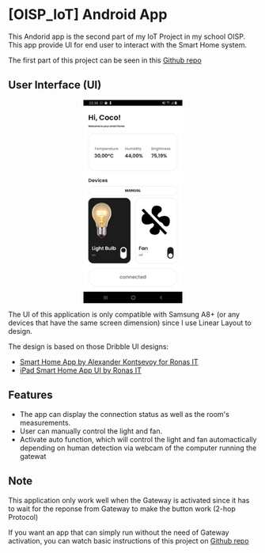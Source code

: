 # [OISP_IoT] Android App
This Andorid app is the second part of my IoT Project in my school OISP. This app provide UI for end user to interact with the Smart Home system.

The first part of this project can be seen in this [Github repo](https://github.com/khaiphan29/OISP_UART-Gateway)

## User Interface (UI)
<img src="readme_img/UI.jpg" 
    width="200"
    style="display: block; margin: 0 auto" />

The UI of this application is only compatible with Samsung A8+ (or any devices that have the same screen dimension) since I use Linear Layout to design.

The design is based on those Dribble UI designs:
+ [Smart Home App by Alexander Kontsevoy for Ronas IT](https://dribbble.com/shots/18326953-Smart-Home-App)
+ [iPad Smart Home App UI by Ronas IT](https://dribbble.com/shots/20982911-iPad-Smart-Home-App-UI)

## Features
+ The app can display the connection status as well as the room's measurements.
+ User can manually control the light and fan.
+ Activate auto function, which will control the light and fan automactically depending on human detection via webcam of the computer running the gatewat

## Note
This application only work well when the Gateway is activated since it has to wait for the reponse from Gateway to make the button work (2-hop Protocol)

If you want an app that can simply run without the need of Gateway activation, you can watch basic instructions of this project on [Github repo](https://github.com/khaiphan29/OISP_UART-Gateway)